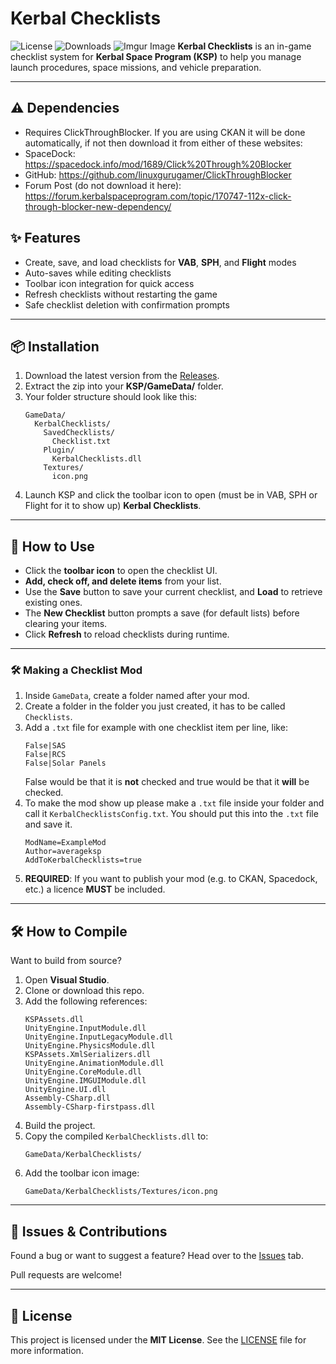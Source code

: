 # Kerbal Checklists
![License](https://img.shields.io/badge/License-MIT-green.svg)
![Downloads](https://img.shields.io/github/downloads/averageksp/KerbalChecklists/total.svg)
![Imgur Image](https://imgur.com/l7WQ51u.png)
**Kerbal Checklists** is an in-game checklist system for **Kerbal Space Program (KSP)** to help you manage launch procedures, space missions, and vehicle preparation.

---

## ⚠️ Dependencies
- Requires ClickThroughBlocker.
  If you are using CKAN it will be done automatically, if not then download it from either of these websites:
- SpaceDock: https://spacedock.info/mod/1689/Click%20Through%20Blocker
- GitHub: https://github.com/linuxgurugamer/ClickThroughBlocker
- Forum Post (do not download it here): https://forum.kerbalspaceprogram.com/topic/170747-112x-click-through-blocker-new-dependency/

## ✨ Features

- Create, save, and load checklists for **VAB**, **SPH**, and **Flight** modes
- Auto-saves while editing checklists
- Toolbar icon integration for quick access
- Refresh checklists without restarting the game
- Safe checklist deletion with confirmation prompts

---

## 📦 Installation

1. Download the latest version from the [Releases](https://github.com/averageksp/KerbalChecklists/releases).
2. Extract the zip into your **KSP/GameData/** folder.
3. Your folder structure should look like this:
   ```
   GameData/
     KerbalChecklists/
       SavedChecklists/
         Checklist.txt
       Plugin/
         KerbalChecklists.dll
       Textures/
         icon.png
   ```
4. Launch KSP and click the toolbar icon to open (must be in VAB, SPH or Flight for it to show up) **Kerbal Checklists**.

---

## 🚀 How to Use

- Click the **toolbar icon** to open the checklist UI.
- **Add, check off, and delete items** from your list.
- Use the **Save** button to save your current checklist, and **Load** to retrieve existing ones.
- The **New Checklist** button prompts a save (for default lists) before clearing your items.
- Click **Refresh** to reload checklists during runtime.

---

### 🛠️ Making a Checklist Mod

1. Inside `GameData`, create a folder named after your mod.
2. Create a folder in the folder you just created, it has to be called `Checklists`.
3. Add a `.txt` file for example with one checklist item per line, like:
   ```
   False|SAS
   False|RCS
   False|Solar Panels
   ```
   False would be that it is **not** checked and true would be that it **will** be checked.
4. To make the mod show up please make a `.txt` file inside your folder and call it `KerbalChecklistsConfig.txt`.
   You should put this into the `.txt` file and save it.
   ```
   ModName=ExampleMod
   Author=averageksp
   AddToKerbalChecklists=true
   ```
5. **REQUIRED**: If you want to publish your mod (e.g. to CKAN, Spacedock, etc.) a licence **MUST** be included.
---

## 🛠️ How to Compile

Want to build from source?

1. Open **Visual Studio**.
2. Clone or download this repo.
3. Add the following references:
   ```
   KSPAssets.dll
   UnityEngine.InputModule.dll
   UnityEngine.InputLegacyModule.dll
   UnityEngine.PhysicsModule.dll
   KSPAssets.XmlSerializers.dll
   UnityEngine.AnimationModule.dll
   UnityEngine.CoreModule.dll
   UnityEngine.IMGUIModule.dll
   UnityEngine.UI.dll
   Assembly-CSharp.dll
   Assembly-CSharp-firstpass.dll
   ```
4. Build the project.
5. Copy the compiled `KerbalChecklists.dll` to:
   ```
   GameData/KerbalChecklists/
   ```
6. Add the toolbar icon image:
   ```
   GameData/KerbalChecklists/Textures/icon.png
   ```

---

## 🐞 Issues & Contributions

Found a bug or want to suggest a feature? Head over to the [Issues](https://github.com/averageksp/KerbalChecklists/issues) tab.

Pull requests are welcome!

---

## 📄 License

This project is licensed under the **MIT License**. See the [LICENSE](https://github.com/averageksp/KerbalChecklists/blob/main/LICENSE) file for more information.

